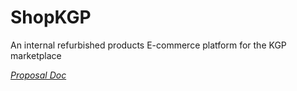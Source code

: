 # ShopKGP

An internal refurbished products E-commerce platform for the KGP marketplace

[_Proposal Doc_](https://docs.google.com/document/u/1/d/e/2PACX-1vQftTkR1tceuR5cjrRzqeBRxNMfWdmwD96KW5BEiHcwL9htGD_1X6eNv6AU265OO0iG0GD4Z6Q_9XNu/pub)